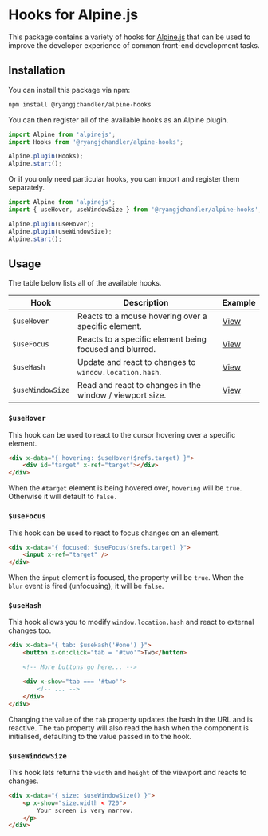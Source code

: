 # Hooks for Alpine.js

This package contains a variety of hooks for [Alpine.js](https://alpinejs.dev/) that can be used to improve the developer experience of common front-end development tasks.

## Installation

You can install this package via npm:

```sh
npm install @ryangjchandler/alpine-hooks
```

You can then register all of the available hooks as an Alpine plugin.

```js
import Alpine from 'alpinejs';
import Hooks from '@ryangjchandler/alpine-hooks';

Alpine.plugin(Hooks);
Alpine.start();
```

Or if you only need particular hooks, you can import and register them separately.

```js
import Alpine from 'alpinejs';
import { useHover, useWindowSize } from '@ryangjchandler/alpine-hooks';

Alpine.plugin(useHover);
Alpine.plugin(useWindowSize);
Alpine.start();
```

## Usage

The table below lists all of the available hooks.

| Hook | Description | Example |
| --- | --- | --- |
| `$useHover` | Reacts to a mouse hovering over a specific element. | [View](/examples/useHover.html) |
| `$useFocus` | Reacts to a specific element being focused and blurred. | [View](/examples/useFocus.html) |
| `$useHash` | Update and react to changes to `window.location.hash`. | [View](/examples/useHash.html) |
| `$useWindowSize` | Read and react to changes in the window / viewport size. | [View](/examples/useWindowSize.html) |

### `$useHover`

This hook can be used to react to the cursor hovering over a specific element.

```html
<div x-data="{ hovering: $useHover($refs.target) }">
    <div id="target" x-ref="target"></div>
</div>
```

When the `#target` element is being hovered over, `hovering` will be `true`. Otherwise it will default to `false.`

### `$useFocus`

This hook can be used to react to focus changes on an element.

```html
<div x-data="{ focused: $useFocus($refs.target) }">
    <input x-ref="target" />
</div>
```

When the `input` element is focused, the property will be `true`. When the `blur` event is fired (unfocusing), it will be `false`.

### `$useHash`

This hook allows you to modify `window.location.hash` and react to external changes too.

```html
<div x-data="{ tab: $useHash('#one') }">
    <button x-on:click="tab = '#two'">Two</button>

    <!-- More buttons go here... -->

    <div x-show="tab === '#two'">
        <!-- ... -->
    </div>
</div>
```

Changing the value of the `tab` property updates the hash in the URL and is reactive. The `tab` property will also read the hash when the component is initialised, defaulting to the value passed in to the hook.

### `$useWindowSize`

This hook lets returns the `width` and `height` of the viewport and reacts to changes.

```html
<div x-data="{ size: $useWindowSize() }">
    <p x-show="size.width < 720">
        Your screen is very narrow.
    </p>
</div>
```
